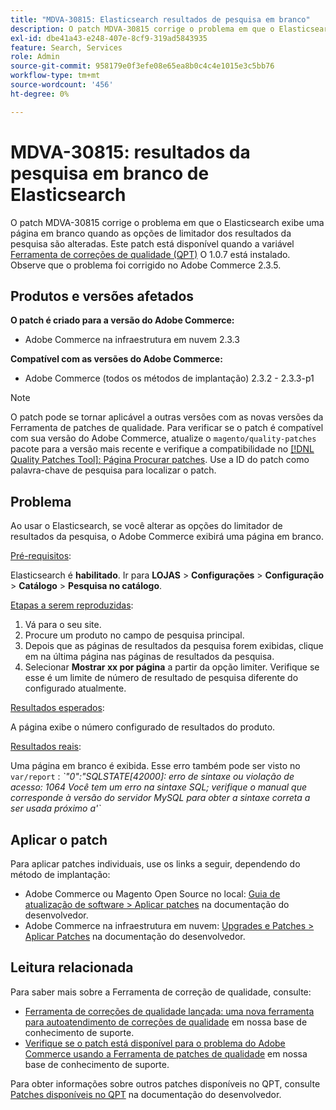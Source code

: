 ```yaml
---
title: "MDVA-30815: Elasticsearch resultados de pesquisa em branco"
description: O patch MDVA-30815 corrige o problema em que o Elasticsearch exibe uma página em branco quando as opções de limitador dos resultados da pesquisa são alteradas. Este patch está disponível quando a [Ferramenta de correções de qualidade (QPT)](/help/announcements/adobe-commerce-announcements/magento-quality-patches-released-new-tool-to-self-serve-quality-patches.md) 1.0.7 está instalada. Observe que o problema foi corrigido no Adobe Commerce 2.3.5.
exl-id: dbe41a43-e248-407e-8cf9-319ad5843935
feature: Search, Services
role: Admin
source-git-commit: 958179e0f3efe08e65ea8b0c4c4e1015e3c5bb76
workflow-type: tm+mt
source-wordcount: '456'
ht-degree: 0%

---
```


# MDVA-30815: resultados da pesquisa em branco de Elasticsearch

O patch MDVA-30815 corrige o problema em que o Elasticsearch exibe uma página em branco quando as opções de limitador dos resultados da pesquisa são alteradas. Este patch está disponível quando a variável [Ferramenta de correções de qualidade (QPT)](/help/announcements/adobe-commerce-announcements/magento-quality-patches-released-new-tool-to-self-serve-quality-patches.md) O 1.0.7 está instalado. Observe que o problema foi corrigido no Adobe Commerce 2.3.5.

## Produtos e versões afetados

**O patch é criado para a versão do Adobe Commerce:**

* Adobe Commerce na infraestrutura em nuvem 2.3.3

**Compatível com as versões do Adobe Commerce:**

* Adobe Commerce (todos os métodos de implantação) 2.3.2 - 2.3.3-p1

>[!NOTE]
>
>O patch pode se tornar aplicável a outras versões com as novas versões da Ferramenta de patches de qualidade. Para verificar se o patch é compatível com sua versão do Adobe Commerce, atualize o `magento/quality-patches` pacote para a versão mais recente e verifique a compatibilidade no [[!DNL Quality Patches Tool]: Página Procurar patches](https://devdocs.magento.com/quality-patches/tool.html#patch-grid). Use a ID do patch como palavra-chave de pesquisa para localizar o patch.

## Problema

Ao usar o Elasticsearch, se você alterar as opções do limitador de resultados da pesquisa, o Adobe Commerce exibirá uma página em branco.

<u>Pré-requisitos</u>:

Elasticsearch é **habilitado**. Ir para **LOJAS** > **Configurações** > **Configuração** > **Catálogo** > **Pesquisa no catálogo**.

<u>Etapas a serem reproduzidas</u>:

1. Vá para o seu site.
1. Procure um produto no campo de pesquisa principal.
1. Depois que as páginas de resultados da pesquisa forem exibidas, clique em na última página nas páginas de resultados da pesquisa.
1. Selecionar **Mostrar xx por página** a partir da opção limiter. Verifique se esse é um limite de número de resultado de pesquisa diferente do configurado atualmente.

<u>Resultados esperados</u>:

A página exibe o número configurado de resultados do produto.

<u>Resultados reais</u>:

Uma página em branco é exibida. Esse erro também pode ser visto no `var/report` : *\`&quot;0&quot;:&quot;SQLSTATE\[42000\]: erro de sintaxe ou violação de acesso: 1064 Você tem um erro na sintaxe SQL; verifique o manual que corresponde à versão do servidor MySQL para obter a sintaxe correta a ser usada próximo a&#39;\`*

## Aplicar o patch

Para aplicar patches individuais, use os links a seguir, dependendo do método de implantação:

* Adobe Commerce ou Magento Open Source no local: [Guia de atualização de software > Aplicar patches](https://devdocs.magento.com/guides/v2.4/comp-mgr/patching/mqp.html) na documentação do desenvolvedor.
* Adobe Commerce na infraestrutura em nuvem: [Upgrades e Patches > Aplicar Patches](https://devdocs.magento.com/cloud/project/project-patch.html) na documentação do desenvolvedor.

## Leitura relacionada

Para saber mais sobre a Ferramenta de correção de qualidade, consulte:

* [Ferramenta de correções de qualidade lançada: uma nova ferramenta para autoatendimento de correções de qualidade](/help/announcements/adobe-commerce-announcements/magento-quality-patches-released-new-tool-to-self-serve-quality-patches.md) em nossa base de conhecimento de suporte.
* [Verifique se o patch está disponível para o problema do Adobe Commerce usando a Ferramenta de patches de qualidade](/help/support-tools/patches-available-in-qpt-tool/check-patch-for-magento-issue-with-magento-quality-patches.md) em nossa base de conhecimento de suporte.

Para obter informações sobre outros patches disponíveis no QPT, consulte [Patches disponíveis no QPT](https://devdocs.magento.com/quality-patches/tool.html#patch-grid) na documentação do desenvolvedor.
